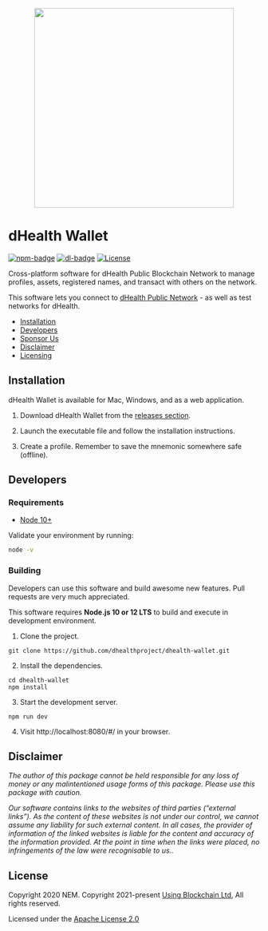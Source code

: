
<p align="center"><img src="https://dhealth.network/wp-content/uploads/2021/01/dHealth-Network-Logo-color-change.png" width="400px"></p>

# dHealth Wallet

[![npm-badge][npm-badge]][npm-url]
[![dl-badge][dl-badge]][npm-url]
[![License](https://img.shields.io/badge/License-Apache%202.0-blue.svg)](https://opensource.org/licenses/Apache-2.0)

Cross-platform software for dHealth Public Blockchain Network to manage profiles, assets, registered names, and transact with others on the network.

This software lets you connect to [dHealth Public Network](https://dhealth.network) - as well as test networks for dHealth.

- [Installation](#installation)
- [Developers](#developers)
- [Sponsor Us](#sponsor-us)
- [Disclaimer](#disclaimer)
- [Licensing](#license)

## Installation

dHealth Wallet is available for Mac, Windows, and as a web application.

1. Download dHealth Wallet from the [releases section](https://github.com/dhealthproject/dhealth-wallet/releases).

2. Launch the executable file and follow the installation instructions.

3. Create a profile. Remember to save the mnemonic somewhere safe (offline).

## Developers

### Requirements

- [Node 10+](https://www.digitalocean.com/community/tutorials/how-to-install-node-js-on-ubuntu-20-04)

Validate your environment by running:

```bash
node -v
```

### Building

Developers can use this software and build awesome new features. Pull requests are very much appreciated.

This software requires **Node.js 10 or 12 LTS** to build and execute in development environment.

1. Clone the project.

```
git clone https://github.com/dhealthproject/dhealth-wallet.git
```

2. Install the dependencies.
```
cd dhealth-wallet
npm install 
```

3. Start the development server.

```
npm run dev 
```

4. Visit http://localhost:8080/#/ in your browser.

## Disclaimer

  *The author of this package cannot be held responsible for any loss of money or any malintentioned usage forms of this package. Please use this package with caution.*

  *Our software contains links to the websites of third parties (“external links”). As the content of these websites is not under our control, we cannot assume any liability for such external content. In all cases, the provider of information of the linked websites is liable for the content and accuracy of the information provided. At the point in time when the links were placed, no infringements of the law were recognisable to us..*

## License

Copyright 2020 NEM.
Copyright 2021-present [Using Blockchain Ltd][ref-ltd], All rights reserved.

Licensed under the [Apache License 2.0](LICENSE)

[ref-ltd]: https://using-blockchain.org
[npm-url]: https://www.npmjs.com/package/dhealth-wallet
[npm-badge]: https://img.shields.io/npm/v/dhealth-wallet
[dl-badge]: https://img.shields.io/npm/dt/dhealth-wallet

